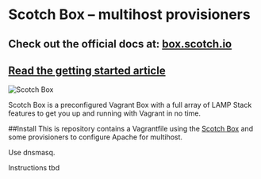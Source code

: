 Scotch Box – multihost provisioners
==========

## Check out the official docs at: [box.scotch.io][1]
## [Read the getting started article](https://scotch.io/bar-talk/introducing-scotch-box-a-vagrant-lamp-stack-that-just-works)

![Scotch Box](https://scotch.io/wp-content/uploads/2015/11/scotch-box-2.5-share.png)

Scotch Box is a preconfigured Vagrant Box with a full array of LAMP Stack features to get you up and running with Vagrant in no time.

##Install
This is repository contains a Vagrantfile using the [Scotch Box][1] and some provisioners to configure Apache for multihost.

Use dnsmasq.

Instructions tbd

 [1]: http://box.scotch.io
